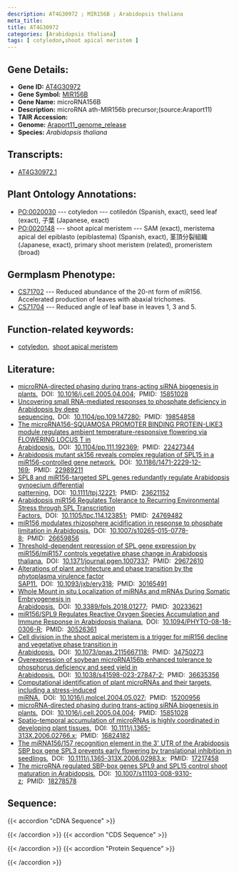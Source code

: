 ```yaml
---
description: AT4G30972 ; MIR156B ; Arabidopsis thaliana
meta_title:
title: AT4G30972
categories: [Arabidopsis thaliana]
tags: [ cotyledon,shoot apical meristem ]
---
```


## Gene Details:
- **Gene ID:** [AT4G30972](https://www.arabidopsis.org/locus?name=AT4G30972)
- **Gene Symbol:** <u>MIR156B</u>
- **Gene Name:** microRNA156B
- **Description:**   microRNA ath-MIR156b precursor;(source:Araport11)
- **TAIR Accession:** 
- **Genome:** [Araport11_genome_release](https://www.arabidopsis.org/download/list?dir=Genes%2FAraport11_genome_release)
- **Species:** *Arabidopsis thaliana*

## Transcripts:
   -  [AT4G30972.1](https://www.arabidopsis.org/gene?name=AT4G30972.1)
## Plant Ontology Annotations:
   - [PO:0020030](https://browser.planteome.org/amigo/term/PO:0020030)&nbsp;---&nbsp;cotyledon&nbsp;---&nbsp;cotiledón (Spanish, exact), seed leaf (exact), 子葉 (Japanese, exact)
   - [PO:0020148](https://browser.planteome.org/amigo/term/PO:0020148)&nbsp;---&nbsp;shoot apical meristem&nbsp;---&nbsp;SAM (exact), meristema apical del epiblasto (epiblastema) (Spanish, exact), 茎頂分裂組織 (Japanese, exact), primary shoot meristem (related), promeristem (broad)
## Germplasm Phenotype:
   - [CS71702]()&nbsp;---&nbsp;Reduced abundance of the 20-nt form of miR156. Accelerated production of leaves with abaxial trichomes.
   - [CS71704]()&nbsp;---&nbsp;Reduced angle of leaf base in leaves 1, 3 and 5.
## Function-related keywords:
   - [cotyledon](/tags/cotyledon/),&nbsp;&nbsp;[shoot apical meristem](/tags/shoot-apical-meristem/)
## Literature:
   - [microRNA-directed phasing during trans-acting siRNA biogenesis in plants.](https://www.doi.org/10.1016/j.cell.2005.04.004)&nbsp;&nbsp;DOI:&nbsp;&nbsp;[10.1016/j.cell.2005.04.004](https://www.doi.org/10.1016/j.cell.2005.04.004);&nbsp;&nbsp;PMID:&nbsp;&nbsp;[15851028](https://pubmed.ncbi.nlm.nih.gov/15851028/)
   - [Uncovering small RNA-mediated responses to phosphate deficiency in Arabidopsis by  deep sequencing.](https://www.doi.org/10.1104/pp.109.147280)&nbsp;&nbsp;DOI:&nbsp;&nbsp;[10.1104/pp.109.147280](https://www.doi.org/10.1104/pp.109.147280);&nbsp;&nbsp;PMID:&nbsp;&nbsp;[19854858](https://pubmed.ncbi.nlm.nih.gov/19854858/)
   - [The microRNA156-SQUAMOSA PROMOTER BINDING PROTEIN-LIKE3 module regulates ambient  temperature-responsive flowering via FLOWERING LOCUS T in Arabidopsis.](https://www.doi.org/10.1104/pp.111.192369)&nbsp;&nbsp;DOI:&nbsp;&nbsp;[10.1104/pp.111.192369](https://www.doi.org/10.1104/pp.111.192369);&nbsp;&nbsp;PMID:&nbsp;&nbsp;[22427344](https://pubmed.ncbi.nlm.nih.gov/22427344/)
   - [Arabidopsis mutant sk156 reveals complex regulation of SPL15 in a  miR156-controlled gene network.](https://www.doi.org/10.1186/1471-2229-12-169)&nbsp;&nbsp;DOI:&nbsp;&nbsp;[10.1186/1471-2229-12-169](https://www.doi.org/10.1186/1471-2229-12-169);&nbsp;&nbsp;PMID:&nbsp;&nbsp;[22989211](https://pubmed.ncbi.nlm.nih.gov/22989211/)
   - [SPL8 and miR156-targeted SPL genes redundantly regulate Arabidopsis gynoecium  differential patterning.](https://www.doi.org/10.1111/tpj.12221)&nbsp;&nbsp;DOI:&nbsp;&nbsp;[10.1111/tpj.12221](https://www.doi.org/10.1111/tpj.12221);&nbsp;&nbsp;PMID:&nbsp;&nbsp;[23621152](https://pubmed.ncbi.nlm.nih.gov/23621152/)
   - [Arabidopsis miR156 Regulates Tolerance to Recurring Environmental Stress through  SPL Transcription Factors.](https://www.doi.org/10.1105/tpc.114.123851)&nbsp;&nbsp;DOI:&nbsp;&nbsp;[10.1105/tpc.114.123851](https://www.doi.org/10.1105/tpc.114.123851);&nbsp;&nbsp;PMID:&nbsp;&nbsp;[24769482](https://pubmed.ncbi.nlm.nih.gov/24769482/)
   - [miR156 modulates rhizosphere acidification in response to phosphate limitation in  Arabidopsis.](https://www.doi.org/10.1007/s10265-015-0778-8)&nbsp;&nbsp;DOI:&nbsp;&nbsp;[10.1007/s10265-015-0778-8](https://www.doi.org/10.1007/s10265-015-0778-8);&nbsp;&nbsp;PMID:&nbsp;&nbsp;[26659856](https://pubmed.ncbi.nlm.nih.gov/26659856/)
   - [Threshold-dependent repression of SPL gene expression by miR156/miR157 controls  vegetative phase change in Arabidopsis thaliana.](https://www.doi.org/10.1371/journal.pgen.1007337)&nbsp;&nbsp;DOI:&nbsp;&nbsp;[10.1371/journal.pgen.1007337](https://www.doi.org/10.1371/journal.pgen.1007337);&nbsp;&nbsp;PMID:&nbsp;&nbsp;[29672610](https://pubmed.ncbi.nlm.nih.gov/29672610/)
   - [Alterations of plant architecture and phase transition by the phytoplasma  virulence factor SAP11.](https://www.doi.org/10.1093/jxb/ery318)&nbsp;&nbsp;DOI:&nbsp;&nbsp;[10.1093/jxb/ery318](https://www.doi.org/10.1093/jxb/ery318);&nbsp;&nbsp;PMID:&nbsp;&nbsp;[30165491](https://pubmed.ncbi.nlm.nih.gov/30165491/)
   - [Whole Mount in situ Localization of miRNAs and mRNAs During Somatic Embryogenesis  in Arabidopsis.](https://www.doi.org/10.3389/fpls.2018.01277)&nbsp;&nbsp;DOI:&nbsp;&nbsp;[10.3389/fpls.2018.01277](https://www.doi.org/10.3389/fpls.2018.01277);&nbsp;&nbsp;PMID:&nbsp;&nbsp;[30233621](https://pubmed.ncbi.nlm.nih.gov/30233621/)
   - [miR156/SPL9 Regulates Reactive Oxygen Species Accumulation and Immune Response in  Arabidopsis thaliana.](https://www.doi.org/10.1094/PHYTO-08-18-0306-R)&nbsp;&nbsp;DOI:&nbsp;&nbsp;[10.1094/PHYTO-08-18-0306-R](https://www.doi.org/10.1094/PHYTO-08-18-0306-R);&nbsp;&nbsp;PMID:&nbsp;&nbsp;[30526361](https://pubmed.ncbi.nlm.nih.gov/30526361/)
   - [Cell division in the shoot apical meristem is a trigger for miR156 decline and  vegetative phase transition in Arabidopsis.](https://www.doi.org/10.1073/pnas.2115667118)&nbsp;&nbsp;DOI:&nbsp;&nbsp;[10.1073/pnas.2115667118](https://www.doi.org/10.1073/pnas.2115667118);&nbsp;&nbsp;PMID:&nbsp;&nbsp;[34750273](https://pubmed.ncbi.nlm.nih.gov/34750273/)
   - [Overexpression of soybean microRNA156b enhanced tolerance to phosphorus  deficiency and seed yield in Arabidopsis.](https://www.doi.org/10.1038/s41598-023-27847-2)&nbsp;&nbsp;DOI:&nbsp;&nbsp;[10.1038/s41598-023-27847-2](https://www.doi.org/10.1038/s41598-023-27847-2);&nbsp;&nbsp;PMID:&nbsp;&nbsp;[36635356](https://pubmed.ncbi.nlm.nih.gov/36635356/)
   - [Computational identification of plant microRNAs and their targets, including a  stress-induced miRNA.](https://www.doi.org/10.1016/j.molcel.2004.05.027)&nbsp;&nbsp;DOI:&nbsp;&nbsp;[10.1016/j.molcel.2004.05.027](https://www.doi.org/10.1016/j.molcel.2004.05.027);&nbsp;&nbsp;PMID:&nbsp;&nbsp;[15200956](https://pubmed.ncbi.nlm.nih.gov/15200956/)
   - [microRNA-directed phasing during trans-acting siRNA biogenesis in plants.](https://www.doi.org/10.1016/j.cell.2005.04.004)&nbsp;&nbsp;DOI:&nbsp;&nbsp;[10.1016/j.cell.2005.04.004](https://www.doi.org/10.1016/j.cell.2005.04.004);&nbsp;&nbsp;PMID:&nbsp;&nbsp;[15851028](https://pubmed.ncbi.nlm.nih.gov/15851028/)
   - [Spatio-temporal accumulation of microRNAs is highly coordinated in developing  plant tissues.](https://www.doi.org/10.1111/j.1365-313X.2006.02766.x)&nbsp;&nbsp;DOI:&nbsp;&nbsp;[10.1111/j.1365-313X.2006.02766.x](https://www.doi.org/10.1111/j.1365-313X.2006.02766.x);&nbsp;&nbsp;PMID:&nbsp;&nbsp;[16824182](https://pubmed.ncbi.nlm.nih.gov/16824182/)
   - [The miRNA156/157 recognition element in the 3&#x27; UTR of the Arabidopsis SBP box  gene SPL3 prevents early flowering by translational inhibition in seedlings.](https://www.doi.org/10.1111/j.1365-313X.2006.02983.x)&nbsp;&nbsp;DOI:&nbsp;&nbsp;[10.1111/j.1365-313X.2006.02983.x](https://www.doi.org/10.1111/j.1365-313X.2006.02983.x);&nbsp;&nbsp;PMID:&nbsp;&nbsp;[17217458](https://pubmed.ncbi.nlm.nih.gov/17217458/)
   - [The microRNA regulated SBP-box genes SPL9 and SPL15 control shoot maturation in  Arabidopsis.](https://www.doi.org/10.1007/s11103-008-9310-z)&nbsp;&nbsp;DOI:&nbsp;&nbsp;[10.1007/s11103-008-9310-z](https://www.doi.org/10.1007/s11103-008-9310-z);&nbsp;&nbsp;PMID:&nbsp;&nbsp;[18278578](https://pubmed.ncbi.nlm.nih.gov/18278578/)
## Sequence:
{{< accordion "cDNA Sequence" >}}

{{< /accordion >}}
{{< accordion "CDS Sequence" >}}

{{< /accordion >}}
{{< accordion "Protein Sequence" >}}

{{< /accordion >}}
